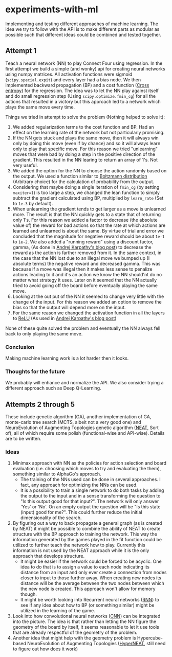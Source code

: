 # experiments-with-ml
Implementing and testing different approaches of machine learning.
The idea we try to follow with the API is to make different parts as modular as possible such that different ideas could be combined and tested together. 

## Attempt 1
Teach a neural network (NN) to play Connect Four using regression.
In the first attempt we build a simple (and wonky) api for creating neural networks using numpy matrices.
All activation functions were sigmoid (`scipy.special.expit`) and every layer had a bias node.
We then implemented backward propagation (BP) and a cost function ([Cross entropy](https://en.wikipedia.org/wiki/Cross_entropy)) for the regression.
The idea was to let the NN play against itself and do small regression step (Using `scipy.optimize.fmin_cg`) for all the actions that resulted in a victory but this approach led to a network which plays the same move every time.

Things we tried in attempt to solve the problem (Nothing helped to solve it):
1. We added regularization terms to the cost function and BP. Had an effect on the learning rate of the network but not particularly promising.
2. If the NN gets stuck and plays the same move, then it will always win only by doing this move (even if by chance) and so it will always learn only to play that specific move. For this reason we tried "unlearning" moves that were bad by doing a step in the positive direction of the gradient. This resulted in the NN learing to return an array of 1's. Not very useful.
3. We added the option for the NN to choose the action randomly based on the output. We used a function similar to [Boltzmann distribution](https://en.wikipedia.org/wiki/Boltzmann_distribution) (Arbitrary choice) for the calculation of probability from the output.
4. Considering that maybe doing a single iteration of `fmin_cg` (by setting `maxiter=1`) is too large a step, we changed the lean function to simply subtract the gradient calculated using BP, multiplied by `learn_rate` (Set to `1e-3` by default).
5. When unlearning the gradient tends to get larger as a move is unlearned more. The result is that the NN quickly gets to a state that of returning only 1's. For this reason we added a factor to decrease (the absolute value of) the reward for bad actions so that the rate at which actions are learned and unlearned is about the same. By virtue of trial and error we concluded that the magnitude for negative reward should be about `1e-1` to `1e-2`. We also added a "running reward" using a discount factor, gamma, (As done in [Andrej Karpathy's blog post](http://karpathy.github.io/2016/05/31/rl/)) to decrease the reward as the action is farther removed from it. In the same context, in the case that the NN lost due to an illegal move we bumped up (I absolute terms) the negative reward and decreased gamma. This was because if a move was illegal then it makes less sense to penalize actions leading to it and it's an action we know the NN should'nt do no matter what strategy it uses. Later on it seemed that the NN actually tried to avoid going off the board before eventually playing the same move.
6. Looking at the out put of the NN it seemed to change very little with the change of the input. For this reason we added an option to remove the bias so that the output will depend more on the input.
7. For the same reason we changed the activation function in all the layers to [ReLU](https://en.wikipedia.org/wiki/Rectifier_(neural_networks)) (As used in [Andrej Karpathy's blog post](http://karpathy.github.io/2016/05/31/rl/))

None of these quite solved the problem and eventually the NN always fell back to only playing the same move.

### Conclusion
Making machine learning work is a lot harder then it looks.

### Thoughts for the future
We probably will enhance and normalize the API.
We also consider trying a different approach such as Deep Q-Learning.

## Attempts 2 through 5
These include genetic algorithm (GA), another implementation of GA, monte-carlo tree search (MCTS, albeit not a very good one) and NeuroEvolution of Augmenting Topologies genetic algorithm ([NEAT](http://nn.cs.utexas.edu/?neat), Sort of), all of which require some polish (functional-wise and API-wise).
Details are to be written.

### Ideas
1. Minimax approach with NN as the policies for action selection and board evaluation (i.e. choosing which moves to try and evaluating the them), something similar to AlphaGo's approach.
    * The training of the NNs used can be done in several approaches. I fact, any approach for optimizing the NNs can be used.
    * It is a possibility to train a single network to do both tasks by adding the output to the input and in a sense transforming the question to "Is this output good for that input?". The network will only answer 'Yes' or 'No'. On an empty output the question will be "Is this state (input) good for me?".
        This could further reduce the initial dimensionality of the search.
2. By figuring out a way to back propagate a general graph (as is created by NEAT) it might be possible to combine the ability of NEAT to create structure with the BP approach to training the network. This way the information generated by the games played in the fit function could be utilized to further teach the network how to play. Currently this information is not used by the NEAT approach while it is the only approach that develops structure. 
    * It might be easier if the network could be forced to be acyclic. One idea to do that is to assign a value to each node indicating its distance from an input and only ever create a connection from nodes closer to input to those further away. When creating new nodes its distance will be the average between the two nodes between which the new node is created. This approach won't allow for memory though.
    * It might be worth looking into Recurrent neural networks ([RNN](http://karpathy.github.io/2015/05/21/rnn-effectiveness/)) to see if any idea about how to BP (or something similar) might be utilized in the learning of the game.
3. Look into how convolutional neural networks ([CNN](http://cs231n.github.io/convolutional-networks/)) can be integrated into the picture. The idea is that rather than letting the NN figure the geometry of the board by itself, it seems reasonable to let it use tools that are already respectful of the geometry of the problem.
4. Another idea that might help with the geometry problem is Hypercube-based NeuroEvolution of Augmenting Topologies ([HyperNEAT](http://eplex.cs.ucf.edu/hyperNEATpage/), still need to figure out how does it work)
